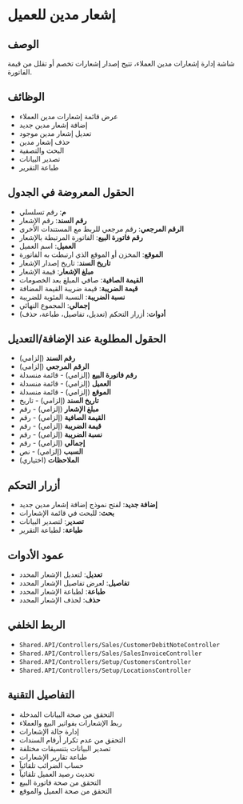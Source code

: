 # إشعار مدين للعميل

## الوصف
شاشة إدارة إشعارات مدين العملاء، تتيح إصدار إشعارات تخصم أو تقلل من قيمة الفاتورة.

## الوظائف
- عرض قائمة إشعارات مدين العملاء
- إضافة إشعار مدين جديد
- تعديل إشعار مدين موجود
- حذف إشعار مدين
- البحث والتصفية
- تصدير البيانات
- طباعة التقرير

## الحقول المعروضة في الجدول
- **م**: رقم تسلسلي
- **رقم السند**: رقم الإشعار
- **الرقم المرجعي**: رقم مرجعي للربط مع المستندات الأخرى
- **رقم فاتورة البيع**: الفاتورة المرتبطة بالإشعار
- **العميل**: اسم العميل
- **الموقع**: المخزن أو الموقع الذي ارتبطت به الفاتورة
- **تاريخ السند**: تاريخ إصدار الإشعار
- **مبلغ الإشعار**: قيمة الإشعار
- **القيمة الصافية**: صافي المبلغ بعد الخصومات
- **قيمة الضريبة**: قيمة ضريبة القيمة المضافة
- **نسبة الضريبة**: النسبة المئوية للضريبة
- **إجمالي**: المجموع النهائي
- **أدوات**: أزرار التحكم (تعديل، تفاصيل، طباعة، حذف)

## الحقول المطلوبة عند الإضافة/التعديل
- **رقم السند** (إلزامي)
- **الرقم المرجعي** (إلزامي)
- **رقم فاتورة البيع** (إلزامي) - قائمة منسدلة
- **العميل** (إلزامي) - قائمة منسدلة
- **الموقع** (إلزامي) - قائمة منسدلة
- **تاريخ السند** (إلزامي) - تاريخ
- **مبلغ الإشعار** (إلزامي) - رقم
- **القيمة الصافية** (إلزامي) - رقم
- **قيمة الضريبة** (إلزامي) - رقم
- **نسبة الضريبة** (إلزامي) - رقم
- **إجمالي** (إلزامي) - رقم
- **السبب** (إلزامي) - نص
- **الملاحظات** (اختياري)

## أزرار التحكم
- **إضافة جديد**: لفتح نموذج إضافة إشعار مدين جديد
- **بحث**: للبحث في قائمة الإشعارات
- **تصدير**: لتصدير البيانات
- **طباعة**: لطباعة التقرير

## عمود الأدوات
- **تعديل**: لتعديل الإشعار المحدد
- **تفاصيل**: لعرض تفاصيل الإشعار المحدد
- **طباعة**: لطباعة الإشعار المحدد
- **حذف**: لحذف الإشعار المحدد

## الربط الخلفي
- `Shared.API/Controllers/Sales/CustomerDebitNoteController`
- `Shared.API/Controllers/Sales/SalesInvoiceController`
- `Shared.API/Controllers/Setup/CustomersController`
- `Shared.API/Controllers/Setup/LocationsController`

## التفاصيل التقنية
- التحقق من صحة البيانات المدخلة
- ربط الإشعارات بفواتير البيع والعملاء
- إدارة حالة الإشعارات
- التحقق من عدم تكرار أرقام السندات
- تصدير البيانات بتنسيقات مختلفة
- طباعة تقارير الإشعارات
- حساب الضرائب تلقائياً
- تحديث رصيد العميل تلقائياً
- التحقق من صحة فاتورة البيع
- التحقق من صحة العميل والموقع
